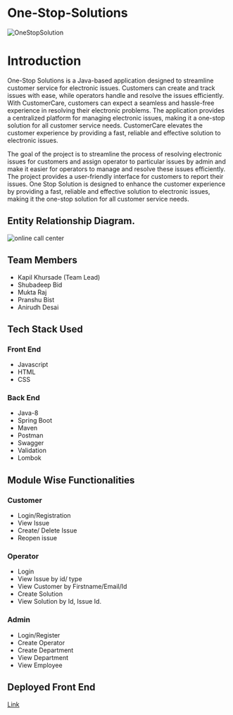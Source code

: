 # One-Stop-Solutions

![OneStopSolution](https://user-images.githubusercontent.com/107981122/214225417-3a528f1a-aca4-4d36-99bd-1262a646c460.png)

# Introduction
<p>
One-Stop Solutions is a Java-based application designed to streamline customer service for electronic issues. Customers can create and track issues with ease, while operators handle and resolve the issues efficiently. With CustomerCare, customers can expect a seamless and hassle-free experience in resolving their electronic problems. The application provides a centralized platform for managing electronic issues, making it a one-stop solution for all customer service needs. CustomerCare elevates the customer experience by providing a fast, reliable and effective solution to electronic issues.

The goal of the project is to streamline the process of resolving electronic issues for customers and assign operator to particular issues by admin and make it easier for operators to manage and resolve these issues efficiently. The project provides a user-friendly interface for customers to report their issues. One Stop Solution is designed to enhance the customer experience by providing a fast, reliable and effective solution to electronic issues, making it the one-stop solution for all customer service needs.

## Entity Relationship Diagram.

![online call center](https://user-images.githubusercontent.com/107981122/214225488-3a2427c9-e23b-4b0d-9b99-c2e357118b75.png)


## Team Members

* Kapil Khursade (Team Lead)
* Shubadeep Bid
* Mukta Raj
* Pranshu Bist
* Anirudh Desai

## Tech Stack Used

### Front End
* Javascript
* HTML
* CSS

### Back End
* Java-8
* Spring Boot
* Maven
* Postman
* Swagger
* Validation
* Lombok

## Module Wise Functionalities

### Customer
* Login/Registration
* View Issue
* Create/ Delete Issue
* Reopen issue

### Operator
* Login
* View Issue by id/ type
* View Customer by Firstname/Email/Id
* Create Solution
* View Solution by Id, Issue Id.

### Admin 
* Login/Register
* Create Operator
* Create Department
* View Department
* View Employee


## Deployed Front End

<a href="https://onestopsolutions.netlify.app/">Link</a>


